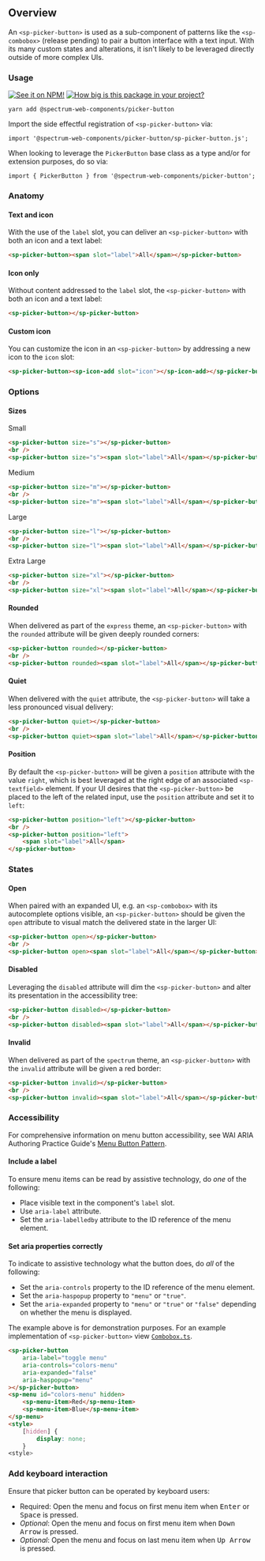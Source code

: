 ## Overview

An `<sp-picker-button>` is used as a sub-component of patterns like the `<sp-combobox>` (release pending) to pair a button interface with a text input. With its many custom states and alterations, it isn't likely to be leveraged directly outside of more complex UIs.

### Usage

[![See it on NPM!](https://img.shields.io/npm/v/@spectrum-web-components/picker-button?style=for-the-badge)](https://www.npmjs.com/package/@spectrum-web-components/picker-button)
[![How big is this package in your project?](https://img.shields.io/bundlephobia/minzip/@spectrum-web-components/picker-button?style=for-the-badge)](https://bundlephobia.com/result?p=@spectrum-web-components/picker-button)

```
yarn add @spectrum-web-components/picker-button
```

Import the side effectful registration of `<sp-picker-button>` via:

```
import '@spectrum-web-components/picker-button/sp-picker-button.js';
```

When looking to leverage the `PickerButton` base class as a type and/or for extension purposes, do so via:

```
import { PickerButton } from '@spectrum-web-components/picker-button';
```

### Anatomy

#### Text and icon

With the use of the `label` slot, you can deliver an `<sp-picker-button>` with both an icon and a text label:

```html
<sp-picker-button><span slot="label">All</span></sp-picker-button>
```

#### Icon only

Without content addressed to the `label` slot, the `<sp-picker-button>` with both an icon and a text label:

```html
<sp-picker-button></sp-picker-button>
```

#### Custom icon

You can customize the icon in an `<sp-picker-button>` by addressing a new icon to the `icon` slot:

```html
<sp-picker-button><sp-icon-add slot="icon"></sp-icon-add></sp-picker-button>
```

### Options

#### Sizes

<sp-tabs selected="m" auto label="Size Attribute Options">
<sp-tab value="s">Small</sp-tab>
<sp-tab-panel value="s">

```html
<sp-picker-button size="s"></sp-picker-button>
<br />
<sp-picker-button size="s"><span slot="label">All</span></sp-picker-button>
```

</sp-tab-panel>
<sp-tab value="m">Medium</sp-tab>
<sp-tab-panel value="m">

```html
<sp-picker-button size="m"></sp-picker-button>
<br />
<sp-picker-button size="m"><span slot="label">All</span></sp-picker-button>
```

</sp-tab-panel>
<sp-tab value="l">Large</sp-tab>
<sp-tab-panel value="l">

```html
<sp-picker-button size="l"></sp-picker-button>
<br />
<sp-picker-button size="l"><span slot="label">All</span></sp-picker-button>
```

</sp-tab-panel>
<sp-tab value="xl">Extra Large</sp-tab>
<sp-tab-panel value="xl">

```html
<sp-picker-button size="xl"></sp-picker-button>
<br />
<sp-picker-button size="xl"><span slot="label">All</span></sp-picker-button>
```

</sp-tab-panel>
</sp-tabs>

#### Rounded

When delivered as part of the `express` theme, an `<sp-picker-button>` with the `rounded` attribute will be given deeply rounded corners:

```html
<sp-picker-button rounded></sp-picker-button>
<br />
<sp-picker-button rounded><span slot="label">All</span></sp-picker-button>
```

#### Quiet

When delivered with the `quiet` attribute, the `<sp-picker-button>` will take a less pronounced visual delivery:

```html
<sp-picker-button quiet></sp-picker-button>
<br />
<sp-picker-button quiet><span slot="label">All</span></sp-picker-button>
```

#### Position

By default the `<sp-picker-button>` will be given a `position` attribute with the value `right`, which is best leveraged at the right edge of an associated `<sp-textfield>` element. If your UI desires that the `<sp-picker-button>` be placed to the left of the related input, use the `position` attribute and set it to `left`:

```html
<sp-picker-button position="left"></sp-picker-button>
<br />
<sp-picker-button position="left">
    <span slot="label">All</span>
</sp-picker-button>
```

### States

#### Open

When paired with an expanded UI, e.g. an `<sp-combobox>` with its autocomplete options visible, an `<sp-picker-button>` should be given the `open` attribute to visual match the delivered state in the larger UI:

```html
<sp-picker-button open></sp-picker-button>
<br />
<sp-picker-button open><span slot="label">All</span></sp-picker-button>
```

#### Disabled

Leveraging the `disabled` attribute will dim the `<sp-picker-button>` and alter its presentation in the accessibility tree:

```html
<sp-picker-button disabled></sp-picker-button>
<br />
<sp-picker-button disabled><span slot="label">All</span></sp-picker-button>
```

#### Invalid

When delivered as part of the `spectrum` theme, an `<sp-picker-button>` with the `invalid` attribute will be given a red border:

```html
<sp-picker-button invalid></sp-picker-button>
<br />
<sp-picker-button invalid><span slot="label">All</span></sp-picker-button>
```

### Accessibility

For comprehensive information on menu button accessibility, see WAI ARIA Authoring Practice Guide's [Menu Button Pattern](https://www.w3.org/WAI/ARIA/apg/patterns/menu-button/).

#### Include a label

To ensure menu items can be read by assistive technology, do _one_ of the following:

-   Place visible text in the component's `label` slot.
-   Use `aria-label` attribute.
-   Set the `aria-labelledby` attribute to the ID reference of the menu element.

#### Set aria properties correctly

To indicate to assistive technology what the button does, do _all_ of the following:

-   Set the `aria-controls` property to the ID reference of the menu element.
-   Set the `aria-haspopup` property to `"menu"` or `"true"`.
-   Set the `aria-expanded` property to `"menu"` or `"true"` or `"false"` depending on whether the menu is displayed.

The example above is for demonstration purposes. For an example implementation of `<sp-picker-button>` view [`Combobox.ts`](https://github.com/adobe/spectrum-web-components/blob/main/packages/combobox/src/Combobox.ts).

```html
<sp-picker-button
    aria-label="toggle menu"
    aria-controls="colors-menu"
    aria-expanded="false"
    aria-haspopup="menu"
></sp-picker-button>
<sp-menu id="colors-menu" hidden>
    <sp-menu-item>Red</sp-menu-item>
    <sp-menu-item>Blue</sp-menu-item>
</sp-menu>
<style>
    [hidden] {
        display: none;
    }
<style>
```

### Add keyboard interaction

Ensure that picker button can be operated by keyboard users:

-   Required: Open the menu and focus on first menu item when <kbd>Enter</kbd> or <kbd>Space</kbd> is pressed.
-   _Optional_: Open the menu and focus on first menu item when <kbd>Down Arrow</kbd> is pressed.
-   _Optional_: Open the menu and focus on last menu item when <kbd>Up Arrow</kbd> is pressed.
